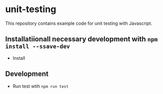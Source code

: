 # unit-testing

This repository contains example code for unit testing with Javascript.

## Installatiionall necessary development with `npm install --ssave-dev`
- Install 
## Development

- Run test wtih `npm run test`
